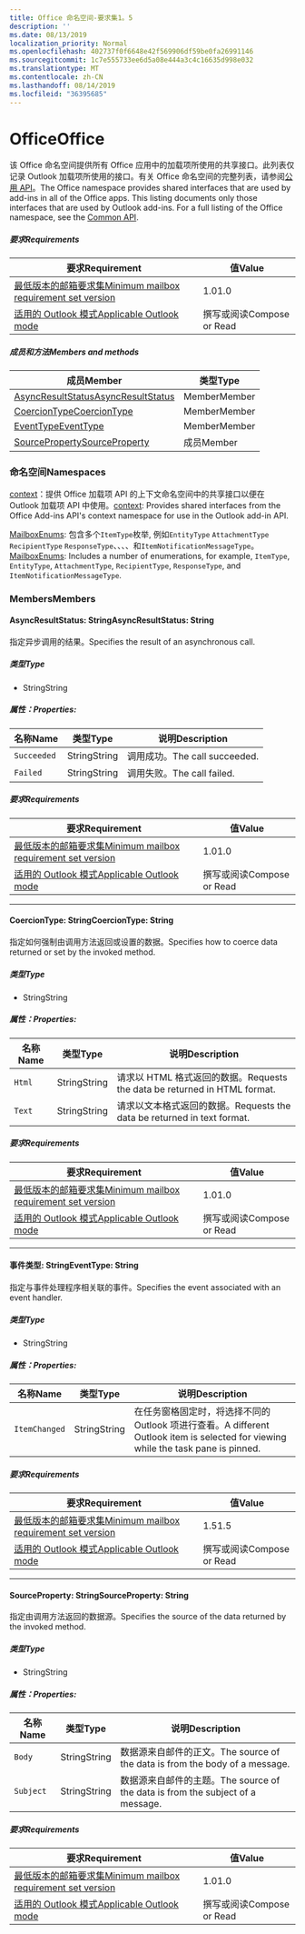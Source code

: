 ```yaml
---
title: Office 命名空间-要求集1。5
description: ''
ms.date: 08/13/2019
localization_priority: Normal
ms.openlocfilehash: 402737f0f6648e42f569906df59be0fa26991146
ms.sourcegitcommit: 1c7e555733ee6d5a08e444a3c4c16635d998e032
ms.translationtype: MT
ms.contentlocale: zh-CN
ms.lasthandoff: 08/14/2019
ms.locfileid: "36395685"
---
```

# <a name="office"></a><span data-ttu-id="9813c-102">Office</span><span class="sxs-lookup"><span data-stu-id="9813c-102">Office</span></span>

<span data-ttu-id="9813c-p101">该 Office 命名空间提供所有 Office 应用中的加载项所使用的共享接口。此列表仅记录 Outlook 加载项所使用的接口。有关 Office 命名空间的完整列表，请参阅[公用 API](/javascript/api/office)。</span><span class="sxs-lookup"><span data-stu-id="9813c-p101">The Office namespace provides shared interfaces that are used by add-ins in all of the Office apps. This listing documents only those interfaces that are used by Outlook add-ins. For a full listing of the Office namespace, see the [Common API](/javascript/api/office).</span></span>

##### <a name="requirements"></a><span data-ttu-id="9813c-105">要求</span><span class="sxs-lookup"><span data-stu-id="9813c-105">Requirements</span></span>

|<span data-ttu-id="9813c-106">要求</span><span class="sxs-lookup"><span data-stu-id="9813c-106">Requirement</span></span>| <span data-ttu-id="9813c-107">值</span><span class="sxs-lookup"><span data-stu-id="9813c-107">Value</span></span>|
|---|---|
|[<span data-ttu-id="9813c-108">最低版本的邮箱要求集</span><span class="sxs-lookup"><span data-stu-id="9813c-108">Minimum mailbox requirement set version</span></span>](/office/dev/add-ins/reference/requirement-sets/outlook-api-requirement-sets)| <span data-ttu-id="9813c-109">1.0</span><span class="sxs-lookup"><span data-stu-id="9813c-109">1.0</span></span>|
|[<span data-ttu-id="9813c-110">适用的 Outlook 模式</span><span class="sxs-lookup"><span data-stu-id="9813c-110">Applicable Outlook mode</span></span>](/outlook/add-ins/#extension-points)| <span data-ttu-id="9813c-111">撰写或阅读</span><span class="sxs-lookup"><span data-stu-id="9813c-111">Compose or Read</span></span>|

##### <a name="members-and-methods"></a><span data-ttu-id="9813c-112">成员和方法</span><span class="sxs-lookup"><span data-stu-id="9813c-112">Members and methods</span></span>

| <span data-ttu-id="9813c-113">成员</span><span class="sxs-lookup"><span data-stu-id="9813c-113">Member</span></span> | <span data-ttu-id="9813c-114">类型</span><span class="sxs-lookup"><span data-stu-id="9813c-114">Type</span></span> |
|--------|------|
| [<span data-ttu-id="9813c-115">AsyncResultStatus</span><span class="sxs-lookup"><span data-stu-id="9813c-115">AsyncResultStatus</span></span>](#asyncresultstatus-string) | <span data-ttu-id="9813c-116">Member</span><span class="sxs-lookup"><span data-stu-id="9813c-116">Member</span></span> |
| [<span data-ttu-id="9813c-117">CoercionType</span><span class="sxs-lookup"><span data-stu-id="9813c-117">CoercionType</span></span>](#coerciontype-string) | <span data-ttu-id="9813c-118">Member</span><span class="sxs-lookup"><span data-stu-id="9813c-118">Member</span></span> |
| [<span data-ttu-id="9813c-119">EventType</span><span class="sxs-lookup"><span data-stu-id="9813c-119">EventType</span></span>](#eventtype-string) | <span data-ttu-id="9813c-120">Member</span><span class="sxs-lookup"><span data-stu-id="9813c-120">Member</span></span> |
| [<span data-ttu-id="9813c-121">SourceProperty</span><span class="sxs-lookup"><span data-stu-id="9813c-121">SourceProperty</span></span>](#sourceproperty-string) | <span data-ttu-id="9813c-122">成员</span><span class="sxs-lookup"><span data-stu-id="9813c-122">Member</span></span> |

### <a name="namespaces"></a><span data-ttu-id="9813c-123">命名空间</span><span class="sxs-lookup"><span data-stu-id="9813c-123">Namespaces</span></span>

<span data-ttu-id="9813c-124">[context](office.context.md)：提供 Office 加载项 API 的上下文命名空间中的共享接口以便在 Outlook 加载项 API 中使用。</span><span class="sxs-lookup"><span data-stu-id="9813c-124">[context](office.context.md): Provides shared interfaces from the Office Add-ins API's context namespace for use in the Outlook add-in API.</span></span>

<span data-ttu-id="9813c-125">[MailboxEnums](/javascript/api/outlook/office.mailboxenums.attachmenttype?view=outlook-js-1.5): 包含多个`ItemType`枚举, 例如`EntityType` `AttachmentType` `RecipientType` `ResponseType`、、、、和`ItemNotificationMessageType`。</span><span class="sxs-lookup"><span data-stu-id="9813c-125">[MailboxEnums](/javascript/api/outlook/office.mailboxenums.attachmenttype?view=outlook-js-1.5): Includes a number of enumerations, for example, `ItemType`, `EntityType`, `AttachmentType`, `RecipientType`, `ResponseType`, and `ItemNotificationMessageType`.</span></span>

### <a name="members"></a><span data-ttu-id="9813c-126">Members</span><span class="sxs-lookup"><span data-stu-id="9813c-126">Members</span></span>

#### <a name="asyncresultstatus-string"></a><span data-ttu-id="9813c-127">AsyncResultStatus: String</span><span class="sxs-lookup"><span data-stu-id="9813c-127">AsyncResultStatus: String</span></span>

<span data-ttu-id="9813c-128">指定异步调用的结果。</span><span class="sxs-lookup"><span data-stu-id="9813c-128">Specifies the result of an asynchronous call.</span></span>

##### <a name="type"></a><span data-ttu-id="9813c-129">类型</span><span class="sxs-lookup"><span data-stu-id="9813c-129">Type</span></span>

*   <span data-ttu-id="9813c-130">String</span><span class="sxs-lookup"><span data-stu-id="9813c-130">String</span></span>

##### <a name="properties"></a><span data-ttu-id="9813c-131">属性：</span><span class="sxs-lookup"><span data-stu-id="9813c-131">Properties:</span></span>

|<span data-ttu-id="9813c-132">名称</span><span class="sxs-lookup"><span data-stu-id="9813c-132">Name</span></span>| <span data-ttu-id="9813c-133">类型</span><span class="sxs-lookup"><span data-stu-id="9813c-133">Type</span></span>| <span data-ttu-id="9813c-134">说明</span><span class="sxs-lookup"><span data-stu-id="9813c-134">Description</span></span>|
|---|---|---|
|`Succeeded`| <span data-ttu-id="9813c-135">String</span><span class="sxs-lookup"><span data-stu-id="9813c-135">String</span></span>|<span data-ttu-id="9813c-136">调用成功。</span><span class="sxs-lookup"><span data-stu-id="9813c-136">The call succeeded.</span></span>|
|`Failed`| <span data-ttu-id="9813c-137">String</span><span class="sxs-lookup"><span data-stu-id="9813c-137">String</span></span>|<span data-ttu-id="9813c-138">调用失败。</span><span class="sxs-lookup"><span data-stu-id="9813c-138">The call failed.</span></span>|

##### <a name="requirements"></a><span data-ttu-id="9813c-139">要求</span><span class="sxs-lookup"><span data-stu-id="9813c-139">Requirements</span></span>

|<span data-ttu-id="9813c-140">要求</span><span class="sxs-lookup"><span data-stu-id="9813c-140">Requirement</span></span>| <span data-ttu-id="9813c-141">值</span><span class="sxs-lookup"><span data-stu-id="9813c-141">Value</span></span>|
|---|---|
|[<span data-ttu-id="9813c-142">最低版本的邮箱要求集</span><span class="sxs-lookup"><span data-stu-id="9813c-142">Minimum mailbox requirement set version</span></span>](/office/dev/add-ins/reference/requirement-sets/outlook-api-requirement-sets)| <span data-ttu-id="9813c-143">1.0</span><span class="sxs-lookup"><span data-stu-id="9813c-143">1.0</span></span>|
|[<span data-ttu-id="9813c-144">适用的 Outlook 模式</span><span class="sxs-lookup"><span data-stu-id="9813c-144">Applicable Outlook mode</span></span>](/outlook/add-ins/#extension-points)| <span data-ttu-id="9813c-145">撰写或阅读</span><span class="sxs-lookup"><span data-stu-id="9813c-145">Compose or Read</span></span>|

---

#### <a name="coerciontype-string"></a><span data-ttu-id="9813c-146">CoercionType: String</span><span class="sxs-lookup"><span data-stu-id="9813c-146">CoercionType: String</span></span>

<span data-ttu-id="9813c-147">指定如何强制由调用方法返回或设置的数据。</span><span class="sxs-lookup"><span data-stu-id="9813c-147">Specifies how to coerce data returned or set by the invoked method.</span></span>

##### <a name="type"></a><span data-ttu-id="9813c-148">类型</span><span class="sxs-lookup"><span data-stu-id="9813c-148">Type</span></span>

*   <span data-ttu-id="9813c-149">String</span><span class="sxs-lookup"><span data-stu-id="9813c-149">String</span></span>

##### <a name="properties"></a><span data-ttu-id="9813c-150">属性：</span><span class="sxs-lookup"><span data-stu-id="9813c-150">Properties:</span></span>

|<span data-ttu-id="9813c-151">名称</span><span class="sxs-lookup"><span data-stu-id="9813c-151">Name</span></span>| <span data-ttu-id="9813c-152">类型</span><span class="sxs-lookup"><span data-stu-id="9813c-152">Type</span></span>| <span data-ttu-id="9813c-153">说明</span><span class="sxs-lookup"><span data-stu-id="9813c-153">Description</span></span>|
|---|---|---|
|`Html`| <span data-ttu-id="9813c-154">String</span><span class="sxs-lookup"><span data-stu-id="9813c-154">String</span></span>|<span data-ttu-id="9813c-155">请求以 HTML 格式返回的数据。</span><span class="sxs-lookup"><span data-stu-id="9813c-155">Requests the data be returned in HTML format.</span></span>|
|`Text`| <span data-ttu-id="9813c-156">String</span><span class="sxs-lookup"><span data-stu-id="9813c-156">String</span></span>|<span data-ttu-id="9813c-157">请求以文本格式返回的数据。</span><span class="sxs-lookup"><span data-stu-id="9813c-157">Requests the data be returned in text format.</span></span>|

##### <a name="requirements"></a><span data-ttu-id="9813c-158">要求</span><span class="sxs-lookup"><span data-stu-id="9813c-158">Requirements</span></span>

|<span data-ttu-id="9813c-159">要求</span><span class="sxs-lookup"><span data-stu-id="9813c-159">Requirement</span></span>| <span data-ttu-id="9813c-160">值</span><span class="sxs-lookup"><span data-stu-id="9813c-160">Value</span></span>|
|---|---|
|[<span data-ttu-id="9813c-161">最低版本的邮箱要求集</span><span class="sxs-lookup"><span data-stu-id="9813c-161">Minimum mailbox requirement set version</span></span>](/office/dev/add-ins/reference/requirement-sets/outlook-api-requirement-sets)| <span data-ttu-id="9813c-162">1.0</span><span class="sxs-lookup"><span data-stu-id="9813c-162">1.0</span></span>|
|[<span data-ttu-id="9813c-163">适用的 Outlook 模式</span><span class="sxs-lookup"><span data-stu-id="9813c-163">Applicable Outlook mode</span></span>](/outlook/add-ins/#extension-points)| <span data-ttu-id="9813c-164">撰写或阅读</span><span class="sxs-lookup"><span data-stu-id="9813c-164">Compose or Read</span></span>|

---

#### <a name="eventtype-string"></a><span data-ttu-id="9813c-165">事件类型: String</span><span class="sxs-lookup"><span data-stu-id="9813c-165">EventType: String</span></span>

<span data-ttu-id="9813c-166">指定与事件处理程序相关联的事件。</span><span class="sxs-lookup"><span data-stu-id="9813c-166">Specifies the event associated with an event handler.</span></span>

##### <a name="type"></a><span data-ttu-id="9813c-167">类型</span><span class="sxs-lookup"><span data-stu-id="9813c-167">Type</span></span>

*   <span data-ttu-id="9813c-168">String</span><span class="sxs-lookup"><span data-stu-id="9813c-168">String</span></span>

##### <a name="properties"></a><span data-ttu-id="9813c-169">属性：</span><span class="sxs-lookup"><span data-stu-id="9813c-169">Properties:</span></span>

| <span data-ttu-id="9813c-170">名称</span><span class="sxs-lookup"><span data-stu-id="9813c-170">Name</span></span> | <span data-ttu-id="9813c-171">类型</span><span class="sxs-lookup"><span data-stu-id="9813c-171">Type</span></span> | <span data-ttu-id="9813c-172">说明</span><span class="sxs-lookup"><span data-stu-id="9813c-172">Description</span></span> |
|---|---|---|
|`ItemChanged`| <span data-ttu-id="9813c-173">String</span><span class="sxs-lookup"><span data-stu-id="9813c-173">String</span></span> | <span data-ttu-id="9813c-174">在任务窗格固定时，将选择不同的 Outlook 项进行查看。</span><span class="sxs-lookup"><span data-stu-id="9813c-174">A different Outlook item is selected for viewing while the task pane is pinned.</span></span> |

##### <a name="requirements"></a><span data-ttu-id="9813c-175">要求</span><span class="sxs-lookup"><span data-stu-id="9813c-175">Requirements</span></span>

|<span data-ttu-id="9813c-176">要求</span><span class="sxs-lookup"><span data-stu-id="9813c-176">Requirement</span></span>| <span data-ttu-id="9813c-177">值</span><span class="sxs-lookup"><span data-stu-id="9813c-177">Value</span></span>|
|---|---|
|[<span data-ttu-id="9813c-178">最低版本的邮箱要求集</span><span class="sxs-lookup"><span data-stu-id="9813c-178">Minimum mailbox requirement set version</span></span>](/office/dev/add-ins/reference/requirement-sets/outlook-api-requirement-sets)| <span data-ttu-id="9813c-179">1.5</span><span class="sxs-lookup"><span data-stu-id="9813c-179">1.5</span></span> |
|[<span data-ttu-id="9813c-180">适用的 Outlook 模式</span><span class="sxs-lookup"><span data-stu-id="9813c-180">Applicable Outlook mode</span></span>](/outlook/add-ins/#extension-points)| <span data-ttu-id="9813c-181">撰写或阅读</span><span class="sxs-lookup"><span data-stu-id="9813c-181">Compose or Read</span></span> |

---

#### <a name="sourceproperty-string"></a><span data-ttu-id="9813c-182">SourceProperty: String</span><span class="sxs-lookup"><span data-stu-id="9813c-182">SourceProperty: String</span></span>

<span data-ttu-id="9813c-183">指定由调用方法返回的数据源。</span><span class="sxs-lookup"><span data-stu-id="9813c-183">Specifies the source of the data returned by the invoked method.</span></span>

##### <a name="type"></a><span data-ttu-id="9813c-184">类型</span><span class="sxs-lookup"><span data-stu-id="9813c-184">Type</span></span>

*   <span data-ttu-id="9813c-185">String</span><span class="sxs-lookup"><span data-stu-id="9813c-185">String</span></span>

##### <a name="properties"></a><span data-ttu-id="9813c-186">属性：</span><span class="sxs-lookup"><span data-stu-id="9813c-186">Properties:</span></span>

|<span data-ttu-id="9813c-187">名称</span><span class="sxs-lookup"><span data-stu-id="9813c-187">Name</span></span>| <span data-ttu-id="9813c-188">类型</span><span class="sxs-lookup"><span data-stu-id="9813c-188">Type</span></span>| <span data-ttu-id="9813c-189">说明</span><span class="sxs-lookup"><span data-stu-id="9813c-189">Description</span></span>|
|---|---|---|
|`Body`| <span data-ttu-id="9813c-190">String</span><span class="sxs-lookup"><span data-stu-id="9813c-190">String</span></span>|<span data-ttu-id="9813c-191">数据源来自邮件的正文。</span><span class="sxs-lookup"><span data-stu-id="9813c-191">The source of the data is from the body of a message.</span></span>|
|`Subject`| <span data-ttu-id="9813c-192">String</span><span class="sxs-lookup"><span data-stu-id="9813c-192">String</span></span>|<span data-ttu-id="9813c-193">数据源来自邮件的主题。</span><span class="sxs-lookup"><span data-stu-id="9813c-193">The source of the data is from the subject of a message.</span></span>|

##### <a name="requirements"></a><span data-ttu-id="9813c-194">要求</span><span class="sxs-lookup"><span data-stu-id="9813c-194">Requirements</span></span>

|<span data-ttu-id="9813c-195">要求</span><span class="sxs-lookup"><span data-stu-id="9813c-195">Requirement</span></span>| <span data-ttu-id="9813c-196">值</span><span class="sxs-lookup"><span data-stu-id="9813c-196">Value</span></span>|
|---|---|
|[<span data-ttu-id="9813c-197">最低版本的邮箱要求集</span><span class="sxs-lookup"><span data-stu-id="9813c-197">Minimum mailbox requirement set version</span></span>](/office/dev/add-ins/reference/requirement-sets/outlook-api-requirement-sets)| <span data-ttu-id="9813c-198">1.0</span><span class="sxs-lookup"><span data-stu-id="9813c-198">1.0</span></span>|
|[<span data-ttu-id="9813c-199">适用的 Outlook 模式</span><span class="sxs-lookup"><span data-stu-id="9813c-199">Applicable Outlook mode</span></span>](/outlook/add-ins/#extension-points)| <span data-ttu-id="9813c-200">撰写或阅读</span><span class="sxs-lookup"><span data-stu-id="9813c-200">Compose or Read</span></span>|
